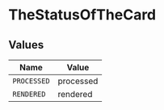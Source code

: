 # TheStatusOfTheCard


## Values

| Name        | Value       |
| ----------- | ----------- |
| `PROCESSED` | processed   |
| `RENDERED`  | rendered    |